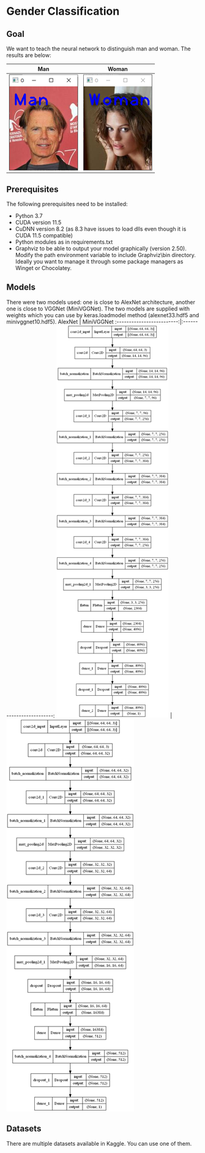 # Gender Classification

## Goal
We want to teach the neural network to distinguish man and woman. The results are below: 

 Man            |  Woman
:-------------------------:|:-------------------------:
![](images\man.png)  |  ![](images\woman.png)

## Prerequisites
The following prerequisites need to be installed:
- Python 3.7
- CUDA version 11.5
- CuDNN version 8.2 (as 8.3 have issues to load dlls even though it is CUDA 11.5 compatible)
- Python modules as in requirements.txt
- Graphviz to be able to output your model graphically (version 2.50). Modify the path environment variable to include Graphviz\bin directory. Ideally you want to manage it through some package managers as Winget or Chocolatey.

## Models
There were two models used: one is close to AlexNet architecture, another one is close to VGGNet (MiniVGGNet). The two models are supplied with weights which you can use by keras.loadmodel method (alexnet33.hdf5 and minivggnet10.hdf5).
 AlexNet             |  MiniVGGNet
:-------------------------:|:-------------------------:
![](images\alexnet.png)  |  ![](images\minivggnet.png)

## Datasets
There are multiple datasets available in Kaggle. You can use one of them.

